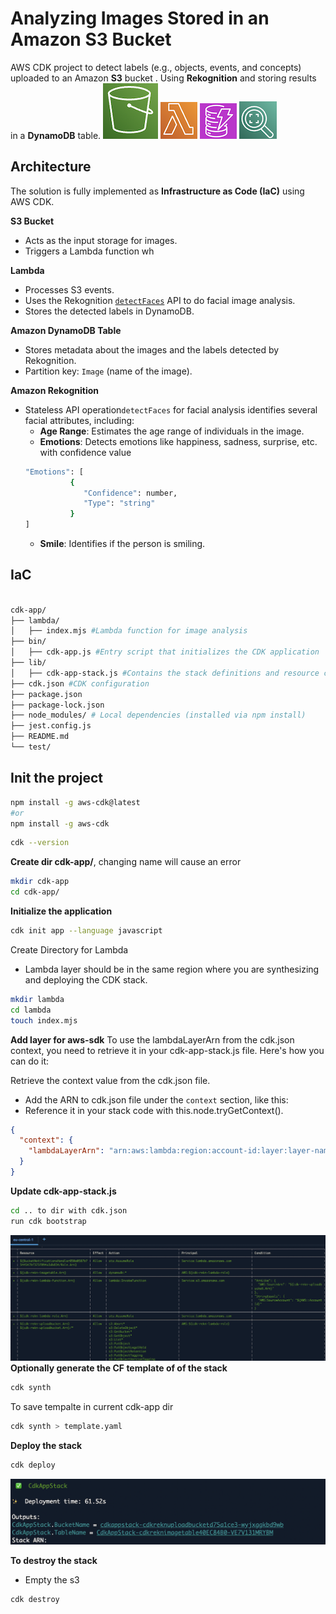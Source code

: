 # Analyzing Images Stored in an Amazon S3 Bucket

AWS CDK project to detect labels (e.g., objects, events, and concepts) uploaded to an Amazon **S3** bucket . Using **Rekognition** and storing results in a **DynamoDB** table.
![S3 Bucket](./icons/s3.png)
![AWS Lambda](./icons/lambda.png)
![Amazon DynamoDB Table](./icons/ddb.png)
![Amazon Rekognition](./icons/rkg.png)

## **Architecture**

The solution is fully implemented as **Infrastructure as Code (IaC)** using AWS CDK.

**S3 Bucket**

- Acts as the input storage for images.
- Triggers a Lambda function wh

**Lambda**

- Processes S3 events.
- Uses the Rekognition [`detectFaces`](https://docs.aws.amazon.com/rekognition/latest/APIReference/API_DetectFaces.html) API to do facial image analysis.
- Stores the detected labels in DynamoDB.

**Amazon DynamoDB Table**

- Stores metadata about the images and the labels detected by Rekognition.
- Partition key: `Image` (name of the image).

**Amazon Rekognition**

- Stateless API operation`detectFaces` for facial analysis identifies several facial attributes, including:
  - **Age Range**: Estimates the age range of individuals in the image.
  - **Emotions**: Detects emotions like happiness, sadness, surprise, etc. with confidence value
  ```bash
  "Emotions": [
            {
               "Confidence": number,
               "Type": "string"
            }
  ]
  ```
  - **Smile**: Identifies if the person is smiling.

## **IaC**

```bash .

cdk-app/
├── lambda/
│   ├── index.mjs #Lambda function for image analysis
├── bin/
│   ├── cdk-app.js #Entry script that initializes the CDK application
├── lib/
│   ├── cdk-app-stack.js #Contains the stack definitions and resource configurations
├── cdk.json #CDK configuration
├── package.json
├── package-lock.json
├── node_modules/ # Local dependencies (installed via npm install)
├── jest.config.js
├── README.md
└── test/

```

## Init the project

```bash
npm install -g aws-cdk@latest
#or
npm install -g aws-cdk
```

```bash
cdk --version
```

**Create dir cdk-app/**, changing name will cause an error

```bash
mkdir cdk-app
cd cdk-app/
```

**Initialize the application**

```bash
cdk init app --language javascript
```

Create Directory for Lambda

- Lambda layer should be in the same region where you are synthesizing and deploying the CDK stack.

```bash
mkdir lambda
cd lambda
touch index.mjs
```

**Add layer for aws-sdk**
To use the lambdaLayerArn from the cdk.json context, you need to retrieve it in your cdk-app-stack.js file. Here's how you can do it:

Retrieve the context value from the cdk.json file.

- Add the ARN to cdk.json file under the `context` section, like this:
- Reference it in your stack code with this.node.tryGetContext().

```json
{
  "context": {
    "lambdaLayerArn": "arn:aws:lambda:region:account-id:layer:layer-name:version"
  }
}
```

**Update cdk-app-stack.js**

```bash
cd .. to dir with cdk.json
run cdk bootstrap
```

![✅  Environment aws://account_id/eu-region-1 bootstrapped.](./assets/cdkBootstrapScreen.png)
**Optionally generate the CF template of of the stack**

```bash
cdk synth
```

To save tempalte in current cdk-app dir

```bash
cdk synth > template.yaml
```

**Deploy the stack**

```bash
cdk deploy
```

![✨ CdkAppStack Deployed ](./assets/cdkDeployScreen.png)

**To destroy the stack**

- Empty the s3

```bash
cdk destroy
```
